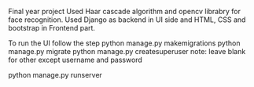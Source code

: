 Final year project 
Used Haar cascade algorithm and opencv librabry for face recognition.
Used Django as backend in UI side and HTML, CSS and bootstrap in Frontend part.



To run the UI follow the step
python  manage.py makemigrations
python manage.py migrate
python manage.py createsuperuser
      note: leave blank for other except username and password

python manage.py runserver


